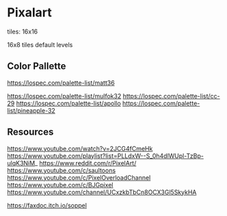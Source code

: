 # Pixalart

tiles: 16x16

16x8 tiles default levels

## Color Pallette 

https://lospec.com/palette-list/matt36

https://lospec.com/palette-list/mulfok32
https://lospec.com/palette-list/cc-29
https://lospec.com/palette-list/apollo
https://lospec.com/palette-list/pineapple-32

## Resources

https://www.youtube.com/watch?v=2JCG4fCmeHk
https://www.youtube.com/playlist?list=PLLdxW--S_0h4dlWUpl-TzBp-ulqK3NiM_
https://www.reddit.com/r/PixelArt/
https://www.youtube.com/c/saultoons
https://www.youtube.com/c/PixelOverloadChannel
https://www.youtube.com/c/BJGpixel
https://www.youtube.com/channel/UCxzkbTbCn8OCX3Gl5SkykHA

https://faxdoc.itch.io/soppel